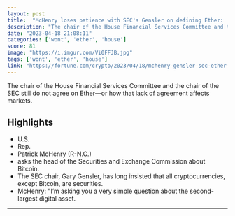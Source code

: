 ```yaml
---
layout: post
title:  "McHenry loses patience with SEC's Gensler on defining Ether: 'You won't answer my question, and you're the head of that agency'"
description: "The chair of the House Financial Services Committee and the chair of the SEC still do not agree on Ether—or how that lack of agreement affects markets."
date: "2023-04-18 21:08:11"
categories: ['wont', 'ether', 'house']
score: 81
image: "https://i.imgur.com/Vi0FFJB.jpg"
tags: ['wont', 'ether', 'house']
link: "https://fortune.com/crypto/2023/04/18/mchenry-gensler-sec-ether-cryptocurrency-security-commodity/"
---
```


The chair of the House Financial Services Committee and the chair of the SEC still do not agree on Ether—or how that lack of agreement affects markets.

## Highlights

- U.S.
- Rep.
- Patrick McHenry (R-N.C.)
- asks the head of the Securities and Exchange Commission about Bitcoin.
- The SEC chair, Gary Gensler, has long insisted that all cryptocurrencies, except Bitcoin, are securities.
- McHenry: "I’m asking you a very simple question about the second-largest digital asset.

---
